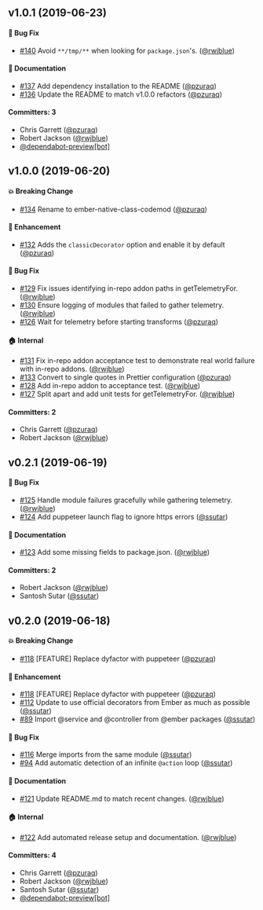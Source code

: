 ## v1.0.1 (2019-06-23)

#### :bug: Bug Fix
* [#140](https://github.com/ember-codemods/ember-native-class-codemod/pull/140) Avoid `**/tmp/**` when looking for `package.json`'s. ([@rwjblue](https://github.com/rwjblue))

#### :memo: Documentation
* [#137](https://github.com/ember-codemods/ember-native-class-codemod/pull/137) Add dependency installation to the README ([@pzuraq](https://github.com/pzuraq))
* [#136](https://github.com/ember-codemods/ember-native-class-codemod/pull/136) Update the README to match v1.0.0 refactors ([@pzuraq](https://github.com/pzuraq))

#### Committers: 3
- Chris Garrett ([@pzuraq](https://github.com/pzuraq))
- Robert Jackson ([@rwjblue](https://github.com/rwjblue))
- [@dependabot-preview[bot]](https://github.com/apps/dependabot-preview)

## v1.0.0 (2019-06-20)

#### :boom: Breaking Change
* [#134](https://github.com/ember-codemods/ember-native-class-codemod/pull/134) Rename to ember-native-class-codemod  ([@pzuraq](https://github.com/pzuraq))

#### :rocket: Enhancement
* [#132](https://github.com/ember-codemods/ember-native-class-codemod/pull/132) Adds the `classicDecorator` option and enable it by default ([@pzuraq](https://github.com/pzuraq))

#### :bug: Bug Fix
* [#129](https://github.com/ember-codemods/ember-native-class-codemod/pull/129) Fix issues identifying in-repo addon paths in getTelemetryFor. ([@rwjblue](https://github.com/rwjblue))
* [#130](https://github.com/ember-codemods/ember-native-class-codemod/pull/130) Ensure logging of modules that failed to gather telemetry. ([@rwjblue](https://github.com/rwjblue))
* [#126](https://github.com/ember-codemods/ember-native-class-codemod/pull/126) Wait for telemetry before starting transforms ([@pzuraq](https://github.com/pzuraq))

#### :house: Internal
* [#131](https://github.com/ember-codemods/ember-native-class-codemod/pull/131) Fix in-repo addon acceptance test to demonstrate real world failure with in-repo addons. ([@rwjblue](https://github.com/rwjblue))
* [#133](https://github.com/ember-codemods/ember-native-class-codemod/pull/133) Convert to single quotes in Prettier configuration ([@pzuraq](https://github.com/pzuraq))
* [#128](https://github.com/ember-codemods/ember-native-class-codemod/pull/128) Add in-repo addon to acceptance test. ([@rwjblue](https://github.com/rwjblue))
* [#127](https://github.com/ember-codemods/ember-native-class-codemod/pull/127) Split apart and add unit tests for getTelemetryFor. ([@rwjblue](https://github.com/rwjblue))

#### Committers: 2
- Chris Garrett ([@pzuraq](https://github.com/pzuraq))
- Robert Jackson ([@rwjblue](https://github.com/rwjblue))

## v0.2.1 (2019-06-19)

#### :bug: Bug Fix
* [#125](https://github.com/ember-codemods/ember-native-class-codemod/pull/125) Handle module failures gracefully while gathering telemetry. ([@rwjblue](https://github.com/rwjblue))
* [#124](https://github.com/ember-codemods/ember-native-class-codemod/pull/124) Add puppeteer launch flag to ignore https errors ([@ssutar](https://github.com/ssutar))

#### :memo: Documentation
* [#123](https://github.com/ember-codemods/ember-native-class-codemod/pull/123) Add some missing fields to package.json. ([@rwjblue](https://github.com/rwjblue))

#### Committers: 2
- Robert Jackson ([@rwjblue](https://github.com/rwjblue))
- Santosh Sutar ([@ssutar](https://github.com/ssutar))

## v0.2.0 (2019-06-18)

#### :boom: Breaking Change
* [#118](https://github.com/ember-codemods/ember-native-class-codemod/pull/118) [FEATURE] Replace dyfactor with puppeteer ([@pzuraq](https://github.com/pzuraq))

#### :rocket: Enhancement
* [#118](https://github.com/ember-codemods/ember-native-class-codemod/pull/118) [FEATURE] Replace dyfactor with puppeteer ([@pzuraq](https://github.com/pzuraq))
* [#112](https://github.com/ember-codemods/ember-native-class-codemod/pull/112) Update to use official decorators from Ember as much as possible ([@ssutar](https://github.com/ssutar))
* [#89](https://github.com/ember-codemods/ember-native-class-codemod/pull/89) Import @service and @controller from @ember packages ([@ssutar](https://github.com/ssutar))

#### :bug: Bug Fix
* [#116](https://github.com/ember-codemods/ember-native-class-codemod/pull/116) Merge imports from the same module ([@ssutar](https://github.com/ssutar))
* [#94](https://github.com/ember-codemods/ember-native-class-codemod/pull/94) Add automatic detection of an infinite `@action` loop ([@ssutar](https://github.com/ssutar))

#### :memo: Documentation
* [#121](https://github.com/ember-codemods/ember-native-class-codemod/pull/121) Update README.md to match recent changes. ([@rwjblue](https://github.com/rwjblue))

#### :house: Internal
* [#122](https://github.com/ember-codemods/ember-native-class-codemod/pull/122) Add automated release setup and documentation. ([@rwjblue](https://github.com/rwjblue))

#### Committers: 4
- Chris Garrett ([@pzuraq](https://github.com/pzuraq))
- Robert Jackson ([@rwjblue](https://github.com/rwjblue))
- Santosh Sutar ([@ssutar](https://github.com/ssutar))
- [@dependabot-preview[bot]](https://github.com/apps/dependabot-preview)

